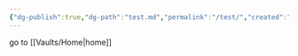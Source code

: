 ```yaml
---
{"dg-publish":true,"dg-path":"test.md","permalink":"/test/","created":"2025-05-30","updated":"2025-05-30"}
---
```


go to [[Vaults/Home\|home]] 
